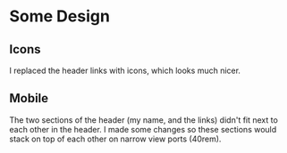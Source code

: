 # Some Design

## Icons

I replaced the header links with icons, which looks much nicer.

## Mobile

The two sections of the header (my name, and the links) didn't fit next to each other in the header. I made some changes so these sections would stack on top of each other on narrow view ports (40rem).
